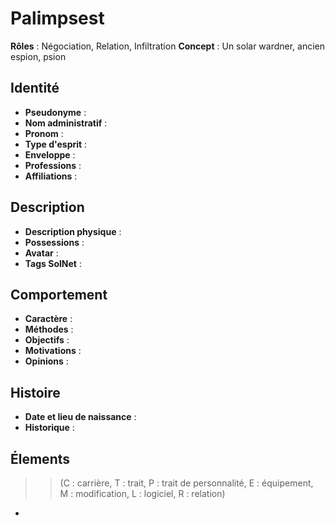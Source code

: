 # Palimpsest

**Rôles** : Négociation, Relation, Infiltration
**Concept** : Un solar wardner, ancien espion, psion

## Identité

* **Pseudonyme** : 
* **Nom administratif** : 
* **Pronom** : 
* **Type d'esprit** : 
* **Enveloppe** : 
* **Professions** : 
* **Affiliations** : 

## Description

* **Description physique** : 
* **Possessions** : 
* **Avatar** : 
* **Tags SolNet** : 

## Comportement

* **Caractère** : 
* **Méthodes** : 
* **Objectifs** : 
* **Motivations** : 
* **Opinions** : 

## Histoire

* **Date et lieu de naissance** : 
* **Historique** : 

## Élements

>> (C : carrière, T : trait, P : trait de personnalité, E : équipement, M : modification, L : logiciel, R : relation)

* 